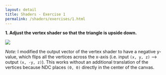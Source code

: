 ```yaml
---
layout: detail
title: Shaders - Exercise 1
permalink: /shaders/exercises/1.html
---
```


**1. Adjust the vertex shader so that the triangle is upside down.** 

<img src="{{ site.baseurl }}/assets/shaders/exercises/1/1.png">

*Note:* I modified the output vector of the vertex shader to have a negative y-value, which flips all the vertices across the x-axis (i.e. input ```(x, y, z)``` --> output ```(x, -y, z)```). This works without an additional translation of the vertices because NDC places ```(0, 0)``` directly in the center of the canvas.
